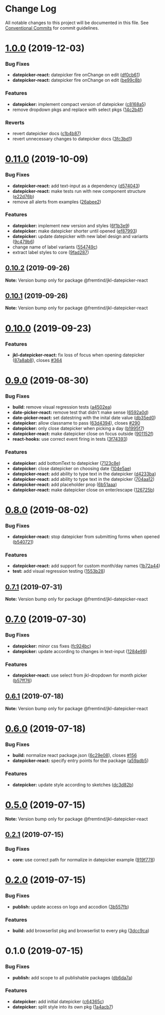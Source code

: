 # Change Log

All notable changes to this project will be documented in this file.
See [Conventional Commits](https://conventionalcommits.org) for commit guidelines.

# [1.0.0](https://github.com/fremtind/jokul/compare/@fremtind/jkl-datepicker-react@0.11.0...@fremtind/jkl-datepicker-react@1.0.0) (2019-12-03)


### Bug Fixes

* **datepicker-react:** datepicker fire onChange on edit ([df0cb61](https://github.com/fremtind/jokul/commit/df0cb6138d0fb255dd9eb2b2a347999151bde36d))
* **datepicker-react:** datepicker fire onChange on edit ([be99c8b](https://github.com/fremtind/jokul/commit/be99c8b1a9f753977483e2c29c0978241fa8d3d8))


### Features

* **datepicker:** implement compact version of datepicker ([c8168a5](https://github.com/fremtind/jokul/commit/c8168a5f336c93980ca3e05a8205f3d7bb057e45))
* remove dropdown pkgs and replace with select pkgs ([14c2b4f](https://github.com/fremtind/jokul/commit/14c2b4fa5a236e2d7824834a7b074ae62ce870b4))


### Reverts

* revert datepicker docs ([c1b4b87](https://github.com/fremtind/jokul/commit/c1b4b875c5fba7a034af8ca8d341eba821e7f7a1))
* revert unnecessary changes to datepicker docs ([3fc3bd1](https://github.com/fremtind/jokul/commit/3fc3bd1c73e4b298fc93cbc3df50bcf2c4977c9e))





# [0.11.0](https://github.com/fremtind/jokul/compare/@fremtind/jkl-datepicker-react@0.10.2...@fremtind/jkl-datepicker-react@0.11.0) (2019-10-09)


### Bug Fixes

* **datepicker-react:** add text-input as a dependency ([d574043](https://github.com/fremtind/jokul/commit/d574043))
* **datepicker-react:** make tests run with new component structure ([e22d76b](https://github.com/fremtind/jokul/commit/e22d76b))
* remove all alerts from examples ([26abee2](https://github.com/fremtind/jokul/commit/26abee2))


### Features

* **datepicker:** implement new version and styles ([6f1b3e9](https://github.com/fremtind/jokul/commit/6f1b3e9))
* **datepicker:** make datepicker shorter until opened ([ef87993](https://github.com/fremtind/jokul/commit/ef87993))
* **datepicker:** update datepicker with new label design and variants ([9c479b6](https://github.com/fremtind/jokul/commit/9c479b6))
* change name of label variants ([554749c](https://github.com/fremtind/jokul/commit/554749c))
* extract label styles to core ([9fad287](https://github.com/fremtind/jokul/commit/9fad287))





## [0.10.2](https://github.com/fremtind/jokul/compare/@fremtind/jkl-datepicker-react@0.10.1...@fremtind/jkl-datepicker-react@0.10.2) (2019-09-26)

**Note:** Version bump only for package @fremtind/jkl-datepicker-react





## [0.10.1](https://github.com/fremtind/jokul/compare/@fremtind/jkl-datepicker-react@0.10.0...@fremtind/jkl-datepicker-react@0.10.1) (2019-09-26)

**Note:** Version bump only for package @fremtind/jkl-datepicker-react





# [0.10.0](https://github.com/fremtind/jokul/compare/@fremtind/jkl-datepicker-react@0.9.0...@fremtind/jkl-datepicker-react@0.10.0) (2019-09-23)


### Features

* **jkl-datepicker-react:** fix loss of focus when opening datepicker ([87a8ab8](https://github.com/fremtind/jokul/commit/87a8ab8)), closes [#364](https://github.com/fremtind/jokul/issues/364)





# [0.9.0](https://github.com/fremtind/jokul/compare/@fremtind/jkl-datepicker-react@0.8.0...@fremtind/jkl-datepicker-react@0.9.0) (2019-08-30)


### Bug Fixes

* **build:** remove visual regression tests ([a4502ea](https://github.com/fremtind/jokul/commit/a4502ea))
* **date-picker-react:** remove test that didn't make sense ([6592a0d](https://github.com/fremtind/jokul/commit/6592a0d))
* **date-picker-react:** set datestring with the inital date value ([db35ed0](https://github.com/fremtind/jokul/commit/db35ed0))
* **datepicker:** allow classname to pass ([63d4394](https://github.com/fremtind/jokul/commit/63d4394)), closes [#290](https://github.com/fremtind/jokul/issues/290)
* **datepicker:** only close datepicker when picking a day ([b1995f7](https://github.com/fremtind/jokul/commit/b1995f7))
* **datepicker-react:** make datepicker close on focus outside ([901152f](https://github.com/fremtind/jokul/commit/901152f))
* **react-hooks:** use correct event firing in tests ([3f74393](https://github.com/fremtind/jokul/commit/3f74393))


### Features

* **datepicker:** add bottomText to datepicker ([7123c8e](https://github.com/fremtind/jokul/commit/7123c8e))
* **datepicker:** close datepicker on choosing date ([104e5ae](https://github.com/fremtind/jokul/commit/104e5ae))
* **datepicker-react:** add ability to type text in the datepicker ([d4233ba](https://github.com/fremtind/jokul/commit/d4233ba))
* **datepicker-react:** add ability to type text in the datepicker ([704aa12](https://github.com/fremtind/jokul/commit/704aa12))
* **datepicker-react:** add placeholder prop ([6b51aaa](https://github.com/fremtind/jokul/commit/6b51aaa))
* **datepicker-react:** make datepicker close on enter/escape ([126725b](https://github.com/fremtind/jokul/commit/126725b))





# [0.8.0](https://github.com/fremtind/jokul/compare/@fremtind/jkl-datepicker-react@0.7.1...@fremtind/jkl-datepicker-react@0.8.0) (2019-08-02)


### Bug Fixes

* **datepicker-react:** stop datepicker from submitting forms when opened ([b540721](https://github.com/fremtind/jokul/commit/b540721))


### Features

* **datepicker-react:** add support for custom month/day names ([1b72a44](https://github.com/fremtind/jokul/commit/1b72a44))
* **test:** add visual regression testing ([1553b28](https://github.com/fremtind/jokul/commit/1553b28))





## [0.7.1](https://github.com/fremtind/jokul/compare/@fremtind/jkl-datepicker-react@0.7.0...@fremtind/jkl-datepicker-react@0.7.1) (2019-07-31)

**Note:** Version bump only for package @fremtind/jkl-datepicker-react





# [0.7.0](https://github.com/fremtind/jokul/compare/@fremtind/jkl-datepicker-react@0.6.1...@fremtind/jkl-datepicker-react@0.7.0) (2019-07-30)


### Bug Fixes

* **datepicker:** minor css fixes ([fc924bc](https://github.com/fremtind/jokul/commit/fc924bc))
* **datepicker:** update according to changes in text-input ([1284e98](https://github.com/fremtind/jokul/commit/1284e98))


### Features

* **datepicker-react:** use select from jkl-dropdown for month picker ([b57ff76](https://github.com/fremtind/jokul/commit/b57ff76))





## [0.6.1](https://github.com/fremtind/jokul/compare/@fremtind/jkl-datepicker-react@0.6.0...@fremtind/jkl-datepicker-react@0.6.1) (2019-07-18)

**Note:** Version bump only for package @fremtind/jkl-datepicker-react





# [0.6.0](https://github.com/fremtind/jokul/compare/@fremtind/jkl-datepicker-react@0.5.0...@fremtind/jkl-datepicker-react@0.6.0) (2019-07-18)


### Bug Fixes

* **build:** normalize react package.json ([6c29e08](https://github.com/fremtind/jokul/commit/6c29e08)), closes [#156](https://github.com/fremtind/jokul/issues/156)
* **datepicker-react:** specify entry points for the package ([a59adb5](https://github.com/fremtind/jokul/commit/a59adb5))


### Features

* **datepicker:** update style according to sketches ([dc3d82b](https://github.com/fremtind/jokul/commit/dc3d82b))





# [0.5.0](https://github.com/fremtind/jokul/compare/@fremtind/jkl-datepicker-react@0.2.1...@fremtind/jkl-datepicker-react@0.5.0) (2019-07-15)

**Note:** Version bump only for package @fremtind/jkl-datepicker-react





## [0.2.1](https://github.com/fremtind/jokul/compare/@fremtind/jkl-datepicker-react@0.2.0...@fremtind/jkl-datepicker-react@0.2.1) (2019-07-15)


### Bug Fixes

* **core:** use correct path for normalize in datepicker example ([919f778](https://github.com/fremtind/jokul/commit/919f778))





# [0.2.0](https://github.com/fremtind/jokul/compare/@fremtind/jkl-datepicker-react@0.1.0...@fremtind/jkl-datepicker-react@0.2.0) (2019-07-15)

### Bug Fixes

-   **publish:** update access on logo and accodion ([3b557fb](https://github.com/fremtind/jokul/commit/3b557fb))

### Features

-   **build:** add browserlist pkg and browserlist to every pkg ([3dcc9ca](https://github.com/fremtind/jokul/commit/3dcc9ca))

# 0.1.0 (2019-07-15)

### Bug Fixes

-   **publish:** add scope to all publishable packages ([db6da7a](https://github.com/fremtind/jokul/commit/db6da7a))

### Features

-   **datepicker:** add initial datepicker ([c64365c](https://github.com/fremtind/jokul/commit/c64365c))
-   **datepicker:** split style into its own pkg ([1a4acb7](https://github.com/fremtind/jokul/commit/1a4acb7))
